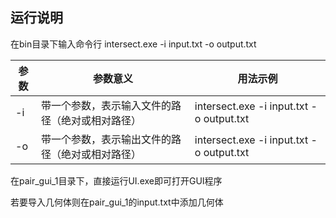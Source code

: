 ## 运行说明

在bin目录下输入命令行	intersect.exe  -i  input.txt  -o  output.txt

| 参数                     | 参数意义                                         | 用法示例                                 |
| ------------------------ | ------------------------------------------------ | ---------------------------------------- |
| -i <path to input file>  | 带一个参数，表示输入文件的路径（绝对或相对路径） | intersect.exe -i input.txt -o output.txt |
| -o <path to output file> | 带一个参数，表示输出文件的路径（绝对或相对路径） | intersect.exe -i input.txt -o output.txt |

在pair_gui_1目录下，直接运行UI.exe即可打开GUI程序

若要导入几何体则在pair_gui_1的input.txt中添加几何体
